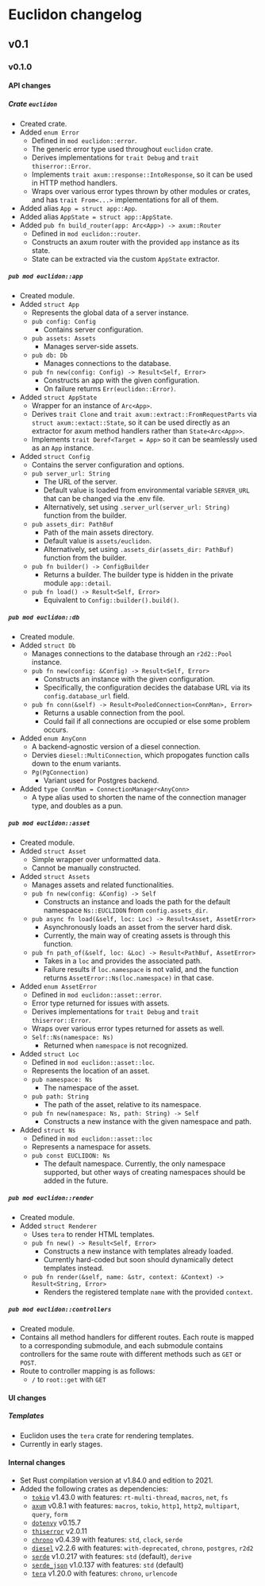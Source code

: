 # Euclidon changelog

## v0.1

### v0.1.0

#### API changes

##### Crate `euclidon`
* Created crate.
* Added `enum Error`
    * Defined in `mod euclidon::error`.
    * The generic error type used throughout `euclidon` crate.
    * Derives implementations for `trait Debug` and `trait thiserror::Error`.
    * Implements `trait axum::response::IntoResponse`, so it can be used in HTTP method handlers.
    * Wraps over various error types thrown by other modules or crates, and has `trait From<...>` implementations for all of them.
* Added alias `App = struct app::App`.
* Added alias `AppState = struct app::AppState`.
* Added `pub fn build_router(app: Arc<App>) -> axum::Router`
    * Defined in `mod euclidon::router`.
    * Constructs an axum router with the provided `app` instance as its state.
    * State can be extracted via the custom `AppState` extractor.

##### `pub mod euclidon::app`
* Created module.
* Added `struct App`
    * Represents the global data of a server instance.
    * `pub config: Config`
        * Contains server configuration.
    * `pub assets: Assets`
        * Manages server-side assets.
    * `pub db: Db`
        * Manages connections to the database.
    * `pub fn new(config: Config) -> Result<Self, Error>`
        * Constructs an app with the given configuration.
        * On failure returns `Err(euclidon::Error)`.
* Added `struct AppState`
    * Wrapper for an instance of `Arc<App>`.
    * Derives `trait Clone` and `trait axum::extract::FromRequestParts` via `struct axum::extact::State`, so it can be used directly as an extractor for axum method handlers rather than `State<Arc<App>>`.
    * Implements `trait Deref<Target = App>` so it can be seamlessly used as an `App` instance.
* Added `struct Config`
    * Contains the server configuration and options.
    * `pub server_url: String`
        * The URL of the server.
        * Default value is loaded from environmental variable `SERVER_URL` that can be changed via the .env file.
        * Alternatively, set using `.server_url(server_url: String)` function from the builder.
    * `pub assets_dir: PathBuf`
        * Path of the main assets directory.
        * Default value is `assets/euclidon`.
        * Alternatively, set using `.assets_dir(assets_dir: PathBuf)` function from the builder.
    * `pub fn builder() -> ConfigBuilder`
        * Returns a builder. The builder type is hidden in the private module `app::detail`.
    * `pub fn load() -> Result<Self, Error>`
        * Equivalent to `Config::builder().build()`.

##### `pub mod euclidon::db`
* Created module.
* Added `struct Db`
    * Manages connections to the database through an `r2d2::Pool` instance.
    * `pub fn new(config: &Config) -> Result<Self, Error>`
        * Constructs an instance with the given configuration.
        * Specifically, the configuration decides the database URL via its `config.database_url` field.
    * `pub fn conn(&self) -> Result<PooledConnection<ConnMan>, Error>`
        * Returns a usable connection from the pool.
        * Could fail if all connections are occupied or else some problem occurs.
* Added `enum AnyConn`
    * A backend-agnostic version of a diesel connection.
    * Dervies `diesel::MultiConnection`, which propogates function calls down to the enum variants.
    * `Pg(PgConnection)`
        * Variant used for Postgres backend.
* Added `type ConnMan = ConnectionManager<AnyConn>`
    * A type alias used to shorten the name of the connection manager type, and doubles as a pun.

##### `pub mod euclidon::asset`
* Created module.
* Added `struct Asset`
    * Simple wrapper over unformatted data.
    * Cannot be manually constructed.
* Added `struct Assets`
    * Manages assets and related functionalities.
    * `pub fn new(config: &Config) -> Self`
        * Constructs an instance and loads the path for the default namespace `Ns::EUCLIDON` from `config.assets_dir`.
    * `pub async fn load(&self, loc: Loc) -> Result<Asset, AssetError>`
        * Asynchronously loads an asset from the server hard disk.
        * Currently, the main way of creating assets is through this function.
    * `pub fn path_of(&self, loc: &Loc) -> Result<PathBuf, AssetError>`
        * Takes in a `loc` and provides the associated path.
        * Failure results if `loc.namespace` is not valid, and the function returns `AssetError::Ns(loc.namespace)` in that case.
* Added `enum AssetError`
    * Defined in `mod euclidon::asset::error`.
    * Error type returned for issues with assets.
    * Derives implementations for `trait Debug` and `trait thiserror::Error`.
    * Wraps over various error types returned for assets as well.
    * `Self::Ns(namespace: Ns)`
        * Returned when `namespace` is not recognized.
* Added `struct Loc`
    * Defined in `mod euclidon::asset::loc`.
    * Represents the location of an asset.
    * `pub namespace: Ns`
        * The namespace of the asset.
    * `pub path: String`
        * The path of the asset, relative to its namespace.
    * `pub fn new(namespace: Ns, path: String) -> Self`
        * Constructs a new instance with the given namespace and path.
* Added `struct Ns`
    * Defined in `mod euclidon::asset::loc`
    * Represents a namespace for assets.
    * `pub const EUCLIDON: Ns`
        * The default namespace. Currently, the only namespace supported, but other ways of creating namespaces should be added in the future.

##### `pub mod euclidon::render`
* Created module.
* Added `struct Renderer`
    * Uses `tera` to render HTML templates.
    * `pub fn new() -> Result<Self, Error>`
        * Constructs a new instance with templates already loaded.
        * Currently hard-coded but soon should dynamically detect templates instead.
    * `pub fn render(&self, name: &str, context: &Context) -> Result<String, Error>`
        * Renders the registered template `name` with the provided `context`.


##### `pub mod euclidon::controllers`
* Created module.
* Contains all method handlers for different routes. Each route is mapped to a corresponding submodule, and each submodule contains controllers for the same route with different methods such as `GET` or `POST`.
* Route to controller mapping is as follows:
    * `/` to `root::get` with `GET`

#### UI changes

##### Templates
* Euclidon uses the `tera` crate for rendering templates.
* Currently in early stages.

#### Internal changes
* Set Rust compilation version at v1.84.0 and edition to 2021.
* Added the following crates as dependencies:
    * [`tokio`](https://docs.rs/tokio/1.43.0) v1.43.0 with features: `rt-multi-thread`, `macros`, `net`, `fs`
    * [`axum`](https://docs.rs/axum/0.8.1) v0.8.1 with features: `macros`, `tokio`, `http1`, `http2`, `multipart`, `query`, `form`
    * [`dotenvy`](https://docs.rs/dotenvy/0.15.7) v0.15.7
    * [`thiserror`](https://docs.rs/thiserror/2.0.11) v2.0.11
    * [`chrono`](https://docs.rs/chrono/0.4.39) v0.4.39 with features: `std`, `clock`, `serde`
    * [`diesel`](https://docs.rs/diesel/2.2.6) v2.2.6 with features: `with-deprecated`, `chrono`, `postgres`, `r2d2`
    * [`serde`](https://docs.rs/serde/1.0.217) v1.0.217 with features: `std` (default), `derive`
    * [`serde_json`](https://docs.rs/serde_json/1.0.137) v1.0.137 with features: `std` (default)
    * [`tera`](https://docs.rs/tera/1.20.0) v1.20.0 with features: `chrono`, `urlencode`
